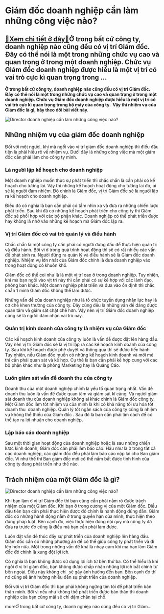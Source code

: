 Giám đốc doanh nghiệp cần làm những công việc nào?
==================================================

[:gift:Xem chi tiết ở đây:gift:](https://hddtvn.com/giam-doc-doanh-nghiep-can-lam-nhung-cong-viec-nao/)Ở trong bất cứ công ty, doanh nghiệp nào cũng đều có vị trí Giám đốc. Đây có thể nói là một trong những chức vụ cao và quan trọng ở trong một doanh nghiệp. Chức vụ Giám đốc doanh nghiệp được hiểu là một vị trí có vai trò cực kì quan trọng trong …
------------------------------------------------------------------------------------------------------------------------------------------------------------------------------------------------------------------------------------------------------

**Ở trong bất cứ công ty, doanh nghiệp nào cũng đều có vị trí Giám đốc. Đây có thể nói là một trong những chức vụ cao và quan trọng ở trong một doanh nghiệp. Chức vụ Giám đốc doanh nghiệp được hiểu là một vị trí có vai trò cực kì quan trọng trong bộ máy của công ty.  Vậy thì nhiệm vụ của Giám đốc là gì, hãy theo dõi bài viết này.**


![Director doanh nghiệp cần làm những công việc nào?](https://hddtvn.com/wp-content/uploads/2021/01/1570091646290-director-general-thanh-cong-min.jpg)


Những nhiệm vụ của giám đốc doanh nghiệp
----------------------------------------


Đối với một người, khi mà ngồi vào vị trí giám đốc doanh nghiệp thì điều đầu tiên là phải hiểu rõ về nhiệm vụ. Dưới đây là những công việc mà một giám đốc cần phải làm cho công ty mình.


### Là người lập kế hoạch cho doanh nghiệp


Một doanh nghiệp muốn thực sự phát triển thì chắc chắn là cần phải có kế hoạch cho tương lai. Vậy thì những kế hoạch hoạt động cho tương lai đó, ai sẽ là người đảm nhiệm. Đó chính là Giám đốc, vị trí Giám đốc sẽ là người lập ra kế hoạch cho doanh nghiệp.


Điều đó có nghĩa là bạn cần phải có tầm nhìn xa và đưa ra những chiến lược phát triển. Sau khi đã có những kế hoạch phát triển cho công ty thì Giám đốc sẽ phối hợp với các bộ phận khác. Doanh nghiệp có thể phát triển được hay không là nhờ vào những kế hoạch mà Giám đốc lập ra.


### Vị trí Giám đốc có vai trò quản lý và điều hành


Chắc chắn là một công ty cần phải có người đứng đầu để thực hiện quản trị và điều hành. Bởi vì ở trong quá trình hoạt động thì sẽ có rất nhiều các vấn đề phát sinh ra. Người đứng ra quản lý và điều hành sẽ là Giám đốc doanh nghiệp. Nhiệm vụ lớn nhất của Giám đốc chính là đưa doanh nghiệp vào trong hoạt động có khuôn khổ.


Giám đốc có thể coi như là là một vị trí cao ở trong doanh nghiệp. Tuy nhiên, khi mà bạn ngồi vào vịt trí này thì cần phải có sự kế hợp với các lãnh đạo, phòng ban khác. Một doanh nghiệp phát triển và đưa vào ổn định thì chắc chắn 1 mình Giám đốc không thể làm được.


Những vấn đề của doanh nghiệp như là tổ chức tuyển dụng nhân lực hay là cơ chế khen thưởng của công ty. Đây cũng đều là những vấn đề đáng được quan tâm và giám sát chặt chẽ hơn. Vậy nên vị trí Giám đốc doanh nghiệp cũng sẽ là người đảm nhận vai trò này.


### Quản trị kinh doanh của công ty là nhiệm vụ của Giám đốc


Các kế hoạch kinh doanh của công ty luôn là vấn đề được đặt lên hàng đầu. Vậy nên vị trí Giám đốc sẽ là vị trí lập ra các kế hoạch kinh doanh của công ty. Sau khi kế hoạch được phê duyệt và thông qua thì sẽ được tiến hành. Tuy nhiên, nếu Giám đốc muốn có những kế hoạch kinh doanh và mới mẻ thì cần phải quan sát và kế hợp. Cụ thể là bạn cần phải kế hợp cung với các bộ phận khác như là phòng Marketing hay là Quảng Cáo.


### Luôn giám sát vấn đề doanh thu của công ty


Doanh thu của một doanh nghiệp chính là yếu tố quan trọng nhất. Vấn đề doanh thu luôn là vấn đề được quan tâm và giám sát kĩ càng. Và người giám sát doanh thu của doanh nghiệp không ai khác chính là Giám đốc công ty. Một Giám đốc làm tốt nhiệm vụ của mình là khi có khả năng tối ưu hóa tốt doanh thu  doanh nghiệp. Quản lý tốt ngân sách của công ty cũng là nhiệm vụ không thể thiếu của Giám đốc . Sau đó là bạn cần phải tìm cách để có thể tạo ra lợi nhuận cho doanh nghiệp.


### Lập báo cáo doanh nghiệp


Sau một thời gian hoạt động của doanh nghiệp hoặc là sau những chiến lược kinh doanh, Giám đốc cần phải làm báo cáo. Hầu như là ở trong tất cả các doanh nghiệp, các giám đốc đều phải làm báo cáo nộp lại cho Ban giám đốc. Vì như thế thì Ban giám đốc mới có thể nắm bắt được tình hình của công ty đang phát triển như thế nào.


Trách nhiệm của một Giám đốc là gì?
-----------------------------------


![Director doanh nghiệp cần làm những công việc nào?](https://hddtvn.com/wp-content/uploads/2021/01/Producer-vs-Director-Header.jpeg)


Khi bạn làm ở vị trí Giám đốc thì bạn cũng cần phải nắm rõ được trách nhiệm của một Giám đốc. Khi bạn ở trong cương vị của một Giám đốc. Điều đầu tiên bạn cần phải thực hiện được đó chính là hành động đúng đắn. Giám đốc có những hành động nằm ở trong quyền hạn của mình, thực hiện theo đúng pháp luật. Bên cạnh đó, việc thực hiện đúng nội quy mà công ty đã đưa ra trước đó cũng là điều mà bạn cần phải làm được.


Luôn đặt vấn đề thúc đẩy sự phát triển của doanh nghiệp lên hàng đầu. Giám đốc cần có những phương án để có thể giúp công ty phát triển và đi lên hơn nữa. Một trong những vấn đề khá là nhạy cảm khi mà bạn làm Giám đốc đó chính là xung đột lợi ích.


Có nghĩa là bạn không được sử dụng lợi ích từ bên thứ ba. Có thể hiểu là khi ngồi ở vị trí giám đốc, bạn không được chấp nhận những lợi ích bất chính từ bên ngoài. Điều này không chỉ  sẽ gây ảnh hưởng đến bạn. Bên cạnh đó thì nó cũng sẽ ảnh hưởng nhiều đến sự phát triển của doanh nghiệp.


Đối với vị trí Giám đốc thì bạn phải không ngừng tìm tòi để phát triển bản thân mình. Bởi vì nếu như không thể phát triển được bản thân thì doanh nghiệp của bạn cũng mãi sẽ chỉ dậm chân tại chỗ.


moreỞ trong bất cứ công ty, doanh nghiệp nào cũng đều có vị trí Giám…

